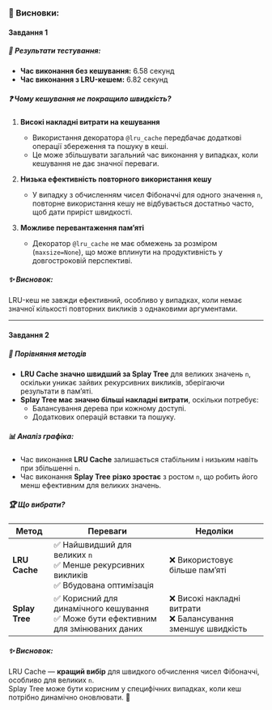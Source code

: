 ### 📌 Висновки:

#### **Завдання 1**
##### 🔹 **Результати тестування:**
- **Час виконання без кешування:** 6.58 секунд
- **Час виконання з LRU-кешем:** 6.82 секунд

##### ❓ **Чому кешування не покращило швидкість?**
1. **Високі накладні витрати на кешування**  
   - Використання декоратора `@lru_cache` передбачає додаткові операції збереження та пошуку в кеші.
   - Це може збільшувати загальний час виконання у випадках, коли кешування не дає значної переваги.

2. **Низька ефективність повторного використання кешу**  
   - У випадку з обчисленням чисел Фібоначчі для одного значення `n`, повторне використання кешу не відбувається достатньо часто, щоб дати приріст швидкості.

3. **Можливе перевантаження пам’яті**  
   - Декоратор `@lru_cache` не має обмежень за розміром (`maxsize=None`), що може вплинути на продуктивність у довгостроковій перспективі.

##### ✨ **Висновок:**  
LRU-кеш не завжди ефективний, особливо у випадках, коли немає значної кількості повторних викликів з однаковими аргументами.

---

#### **Завдання 2**
##### 🔹 **Порівняння методів**
- **LRU Cache значно швидший за Splay Tree** для великих значень `n`, оскільки уникає зайвих рекурсивних викликів, зберігаючи результати в пам’яті.
- **Splay Tree має значно більші накладні витрати**, оскільки потребує:
  - Балансування дерева при кожному доступі.
  - Додаткових операцій вставки та пошуку.

##### 📊 **Аналіз графіка:**
- Час виконання **LRU Cache** залишається стабільним і низьким навіть при збільшенні `n`.
- Час виконання **Splay Tree** **різко зростає** з ростом `n`, що робить його менш ефективним для великих значень.

##### 🏆 **Що вибрати?**
| Метод        | Переваги | Недоліки |
|-------------|----------|----------|
| **LRU Cache** | ✅ Найшвидший для великих `n` <br> ✅ Менше рекурсивних викликів <br> ✅ Вбудована оптимізація | ❌ Використовує більше пам’яті |
| **Splay Tree** | ✅ Корисний для динамічного кешування <br> ✅ Може бути ефективним для змінюваних даних | ❌ Високі накладні витрати <br> ❌ Балансування зменшує швидкість |

##### ✨ **Висновок:**  
LRU Cache — **кращий вибір** для швидкого обчислення чисел Фібоначчі, особливо для великих `n`.  
Splay Tree може бути корисним у специфічних випадках, коли кеш потрібно динамічно оновлювати. 🚀
